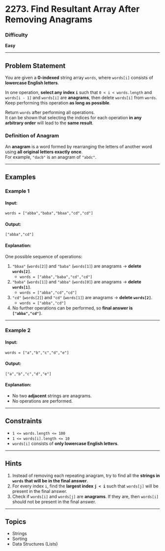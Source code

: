 # 2273. Find Resultant Array After Removing Anagrams

### Difficulty
**Easy**

---

## Problem Statement

You are given a **0-indexed** string array `words`, where `words[i]` consists of **lowercase English letters**.

In one operation, **select any index `i`** such that `0 < i < words.length` and `words[i - 1]` and `words[i]` are **anagrams**, then delete `words[i]` from `words`.  
Keep performing this operation **as long as possible**.

Return `words` after performing all operations.  
It can be shown that selecting the indices for each operation **in any arbitrary order** will lead to the **same result**.

### **Definition of Anagram**
An **anagram** is a word formed by rearranging the letters of another word using **all original letters exactly once**.  
For example, `"dacb"` is an anagram of `"abdc"`.

---

## Examples

### **Example 1**
#### **Input**:  
`words = ["abba","baba","bbaa","cd","cd"]`
#### **Output**:  
`["abba","cd"]`
#### **Explanation**:
One possible sequence of operations:
1. `"bbaa"` (`words[2]`) and `"baba"` (`words[1]`) are anagrams → **delete `words[2]`**.
   - `words = ["abba","baba","cd","cd"]`
2. `"baba"` (`words[1]`) and `"abba"` (`words[0]`) are anagrams → **delete `words[1]`**.
   - `words = ["abba","cd","cd"]`
3. `"cd"` (`words[2]`) and `"cd"` (`words[1]`) are anagrams → **delete `words[2]`**.
   - `words = ["abba","cd"]`
4. No further operations can be performed, so **final answer is `["abba","cd"]`**.

---

### **Example 2**
#### **Input**:  
`words = ["a","b","c","d","e"]`
#### **Output**:  
`["a","b","c","d","e"]`
#### **Explanation**:
- No two **adjacent** strings are anagrams.
- No operations are performed.

---

## Constraints
- `1 <= words.length <= 100`
- `1 <= words[i].length <= 10`
- `words[i]` consists of **only lowercase English letters**.

---

## **Hints**
1. Instead of removing each repeating anagram, try to find all the **strings in `words` that will be in the final answer**.
2. For every index `i`, find the **largest index `j < i`** such that `words[j]` will be present in the final answer.
3. Check if `words[i]` and `words[j]` are **anagrams**. If they are, then `words[i]` should not be present in the final answer.

---

## **Topics**
- Strings
- Sorting
- Data Structures (Lists)
